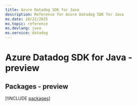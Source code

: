 ```yaml
---
title: Azure Datadog SDK for Java
description: Reference for Azure Datadog SDK for Java
ms.date: 10/22/2025
ms.topic: reference
ms.devlang: java
ms.service: datadog
---
```

# Azure Datadog SDK for Java - preview
## Packages - preview
[!INCLUDE [packages](datadog-index.md)]